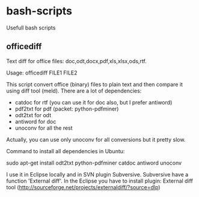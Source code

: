 bash-scripts
============

Usefull bash scripts

officediff
------------
Text diff for office files: doc,odt,docx,pdf,xls,xlsx,ods,rtf. 

Usage: officediff FILE1 FILE2

This script convert office (binary) files to plain text and then compare it using diff tool (meld).
There are a lot of dependencies:
 * catdoc for rtf (you can use it for doc also, but I prefer antiword)
 * pdf2txt for pdf (packet: python-pdfminer)
 * odt2txt for odt
 * antiword for doc
 * unoconv for all the rest

Actually, you can use only unoconv for all conversions but it pretty slow.

Command to install all dependencies in Ubuntu:

  sudo apt-get install odt2txt python-pdfminer catdoc antiword unoconv


I use it in Eclipse locally and in SVN plugin Subversive. Subversive have a function 'External diff'.
In the Eclipse you have to install plugin: External diff tool (http://sourceforge.net/projects/externaldiff/?source=dlp)
